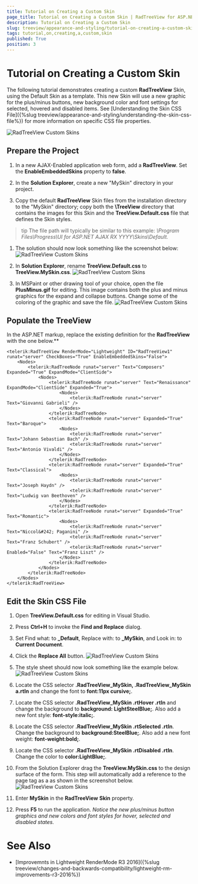 ```yaml
---
title: Tutorial on Creating a Custom Skin
page_title: Tutorial on Creating a Custom Skin | RadTreeView for ASP.NET AJAX Documentation
description: Tutorial on Creating a Custom Skin
slug: treeview/appearance-and-styling/tutorial-on-creating-a-custom-skin
tags: tutorial,on,creating,a,custom,skin
published: True
position: 3
---
```


# Tutorial on Creating a Custom Skin



The following tutorial demonstrates creating a custom **RadTreeView** Skin, using the Default Skin as a template. This new Skin will use a new graphic for the plus/minus buttons, new background color and font settings for selected, hovered and disabled items. See [Understanding the Skin CSS File]({%slug treeview/appearance-and-styling/understanding-the-skin-css-file%}) for more information on specific CSS file properties.

![RadTreeView Custom Skins](images/treeview_appearancecustomskin01.png)

## Prepare the Project

1. In a new AJAX-Enabled application web form, add a **RadTreeView**. Set the **EnableEmbeddedSkins** property to **false**.

1. In the **Solution Explorer**, create a new "MySkin" directory in your project.

1. Copy the default **RadTreeView** Skin files from the installation directory to the "MySkin" directory; copy both the **\TreeView** directory that contains the images for this Skin and the **TreeView.Default.css** file that defines the Skin styles.
>tip The file path will typically be similar to this example: *\Program Files\Progress\UI for ASP.NET AJAX RX YYYY\Skins\Default.* 
>


1. The solution should now look something like the screenshot below:
![RadTreeView Custom Skins](images/treeview_appearancecustomskin02.png)

1. In **Solution Explorer**, rename **TreeView.Default.css** to **TreeView.MySkin.css**.
![RadTreeView Custom Skins](images/treeview_appearancecustomskin03.png)

1. In MSPaint or other drawing tool of your choice, open the file **PlusMinus.gif** for editing. This image contains both the plus and minus graphics for the expand and collapse buttons. Change some of the coloring of the graphic and save the file.
![RadTreeView Custom Skins](images/treeview_appearancecustomskin04.png)

## Populate the TreeView

In the ASP.NET markup, replace the existing definition for the **RadTreeView** with the one below.**


````ASPNET
<telerik:RadTreeView RenderMode="Lightweight" ID="RadTreeView1" runat="server" CheckBoxes="True" EnableEmbeddedSkins="False">
    <Nodes>
        <telerik:RadTreeNode runat="server" Text="Composers" Expanded="True" ExpandMode="ClientSide">
            <Nodes>
                <telerik:RadTreeNode runat="server" Text="Renaissance" ExpandMode="ClientSide" Expanded="True">
                    <Nodes>
                        <telerik:RadTreeNode runat="server" Text="Giovanni Gabrieli" />
                    </Nodes>
                </telerik:RadTreeNode>
                <telerik:RadTreeNode runat="server" Expanded="True" Text="Baroque">
                    <Nodes>
                        <telerik:RadTreeNode runat="server" Text="Johann Sebastian Bach" />
                        <telerik:RadTreeNode runat="server" Text="Antonio Vivaldi" />
                    </Nodes>
                </telerik:RadTreeNode>
                <telerik:RadTreeNode runat="server" Expanded="True" Text="Classical">
                    <Nodes>
                        <telerik:RadTreeNode runat="server" Text="Joseph Haydn" />
                        <telerik:RadTreeNode runat="server" Text="Ludwig van Beethoven" />
                    </Nodes>
                </telerik:RadTreeNode>
                <telerik:RadTreeNode runat="server" Expanded="True" Text="Romantic">
                    <Nodes>
                        <telerik:RadTreeNode runat="server" Text="Niccol&#242; Paganini" />
                        <telerik:RadTreeNode runat="server" Text="Franz Schubert" />
                        <telerik:RadTreeNode runat="server" Enabled="False" Text="Franz Liszt" />
                    </Nodes>
                </telerik:RadTreeNode>
            </Nodes>
        </telerik:RadTreeNode>
    </Nodes>
</telerik:RadTreeView>
````



## Edit the Skin CSS File

1. Open **TreeView.Default.css** for editing in Visual Studio.

1. Press **Ctrl+H** to invoke the **Find and Replace** dialog.

1. Set Find what: to **_Default**, Replace with: to **_MySkin**, and Look in: to **Current Document**.

1. Click the **Replace All** button.
![RadTreeView Custom Skins](images/treeview_appearancecustomskin05.png)

1. The style sheet should now look something like the example below.
![RadTreeView Custom Skins](images/treeview_appearancecustomskin06.png)

1. Locate the CSS selector **.RadTreeView_MySkin, .RadTreeView_MySkin a.rtIn** and change the font to **font:11px cursive;**.

1. Locate the CSS selector **.RadTreeView_MySkin .rtHover .rtIn** and change the background to **background: LightSteelBlue;**. Also add a new font style: **font-style:italic;**.

1. Locate the CSS selector **.RadTreeView_MySkin .rtSelected .rtIn**. Change the background to **background:SteelBlue;**. Also add a new font weight: **font-weight:bold;**.

1. Locate the CSS selector **.RadTreeView_MySkin .rtDisabled .rtIn**. Change the color to **color:LightBlue;**.

1. From the Solution Explorer drag the **TreeView.MySkin.css** to the design surface of the form. This step will automatically add a reference to the page **<head>** tag as a **<link>** as shown in the screenshot below.
![RadTreeView Custom Skins](images/treeview_appearancecustomskin07.png)

1. Enter **MySkin** in the **RadTreeView** **Skin** property.

1. Press **F5** to run the application. *Notice the new plus/minus button graphics and new colors and font styles for hover, selected and disabled states.*



# See Also

 * [Improvemnts in Lightweight RenderMode R3 2016]({%slug treeview/changes-and-backwards-compatibility/lightweight-rm-improvements-r3-2016%})